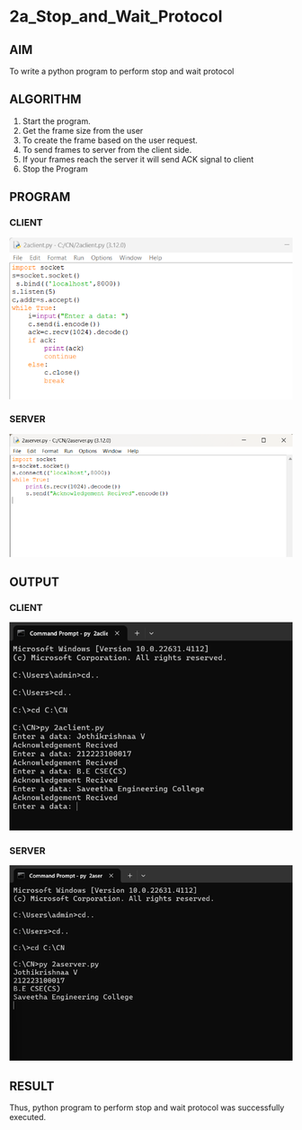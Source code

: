 # 2a_Stop_and_Wait_Protocol
## AIM 
To write a python program to perform stop and wait protocol
## ALGORITHM
1. Start the program.
2. Get the frame size from the user
3. To create the frame based on the user request.
4. To send frames to server from the client side.
5. If your frames reach the server it will send ACK signal to client
6. Stop the Program
## PROGRAM
### CLIENT
![alt text](image-1.png)
### SERVER
![alt text](image.png)
## OUTPUT
### CLIENT 
![alt text](image-2.png)
### SERVER
![alt text](image-3.png)
## RESULT
Thus, python program to perform stop and wait protocol was successfully executed.
